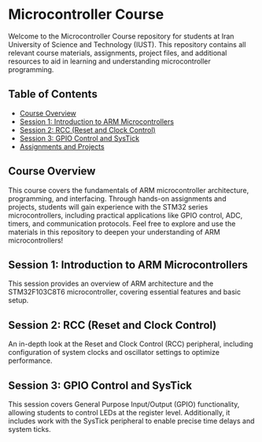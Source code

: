 # Microcontroller Course
Welcome to the Microcontroller Course repository for students at Iran University of Science and Technology (IUST). This repository contains all relevant course materials, assignments, project files, and additional resources to aid in learning and understanding microcontroller programming.

## Table of Contents

- [Course Overview](#course-overview)
- [Session 1: Introduction to ARM Microcontrollers](#session-1-introduction-to-arm-microcontrollers)
- [Session 2: RCC (Reset and Clock Control)](#session-2-rcc-reset-and-clock-control)
- [Session 3: GPIO Control and SysTick](#session-3-gpio-control-and-systick)
- [Assignments and Projects](#assignments-and-projects)


## Course Overview

This course covers the fundamentals of ARM microcontroller architecture, programming, and interfacing. Through hands-on assignments and projects, students will gain experience with the STM32 series microcontrollers, including practical applications like GPIO control, ADC, timers, and communication protocols. Feel free to explore and use the materials in this repository to deepen your understanding of ARM microcontrollers!

## Session 1: Introduction to ARM Microcontrollers
This session provides an overview of ARM architecture and the STM32F103C8T6 microcontroller, covering essential features and basic setup.

## Session 2: RCC (Reset and Clock Control)
An in-depth look at the Reset and Clock Control (RCC) peripheral, including configuration of system clocks and oscillator settings to optimize performance.

## Session 3: GPIO Control and SysTick
This session covers General Purpose Input/Output (GPIO) functionality, allowing students to control LEDs at the register level. Additionally, it includes work with the SysTick peripheral to enable precise time delays and system ticks.
